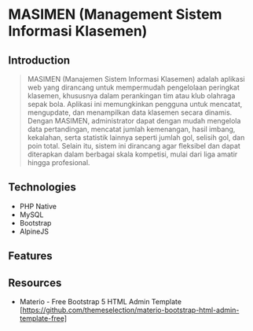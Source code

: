 # MASIMEN (Management Sistem Informasi Klasemen)

## Introduction

> MASIMEN (Manajemen Sistem Informasi Klasemen) adalah aplikasi web yang dirancang untuk mempermudah pengelolaan peringkat klasemen, khususnya dalam perankingan tim atau klub olahraga sepak bola. Aplikasi ini memungkinkan pengguna untuk mencatat, mengupdate, dan menampilkan data klasemen secara dinamis.
> Dengan MASIMEN, administrator dapat dengan mudah mengelola data pertandingan, mencatat jumlah kemenangan, hasil imbang, kekalahan, serta statistik lainnya seperti jumlah gol, selisih gol, dan poin total. Selain itu, sistem ini dirancang agar fleksibel dan dapat diterapkan dalam berbagai skala kompetisi, mulai dari liga amatir hingga profesional.

## Technologies

- PHP Native
- MySQL
- Bootstrap
- AlpineJS

## Features

## Resources

- Materio - Free Bootstrap 5 HTML Admin Template [https://github.com/themeselection/materio-bootstrap-html-admin-template-free]

